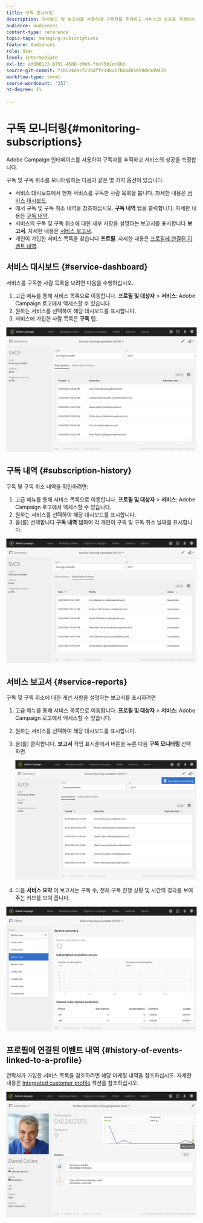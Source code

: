 ```yaml
---
title: 구독 모니터링
description: 대시보드 및 보고서를 사용하여 구독자를 추적하고 서비스의 성공을 측정하는 방법을 알아봅니다.
audience: audiences
content-type: reference
topic-tags: managing-subscriptions
feature: Audiences
role: User
level: Intermediate
exl-id: ad380122-6791-4580-b0eb-fce75b1ec863
source-git-commit: fcb5c4a92f23bdffd1082b7b044b5859dead9d70
workflow-type: tm+mt
source-wordcount: '357'
ht-degree: 1%

---
```


# 구독 모니터링{#monitoring-subscriptions}

Adobe Campaign 인터페이스를 사용하여 구독자를 추적하고 서비스의 성공을 측정합니다.

구독 및 구독 취소를 모니터링하는 다음과 같은 몇 가지 옵션이 있습니다.

* 서비스 대시보드에서 현재 서비스를 구독한 사람 목록을 봅니다. 자세한 내용은 [서비스 대시보드](#service-dashboard).
* 에서 구독 및 구독 취소 내역을 참조하십시오. **구독 내역** 탭을 클릭합니다. 자세한 내용은 [구독 내역](#subscription-history).
* 서비스의 구독 및 구독 취소에 대한 세부 사항을 설명하는 보고서를 표시합니다 **보고서**. 자세한 내용은 [서비스 보고서](#service-reports).
* 개인이 가입한 서비스 목록을 찾습니다 **프로필**. 자세한 내용은 [프로필에 연결된 이벤트 내역](#history-of-events-linked-to-a-profile).

## 서비스 대시보드 {#service-dashboard}

서비스를 구독한 사람 목록을 보려면 다음을 수행하십시오.

1. 고급 메뉴를 통해 서비스 목록으로 이동합니다. **프로필 및 대상자** > **서비스**: Adobe Campaign 로고에서 액세스할 수 있습니다.
1. 원하는 서비스를 선택하여 해당 대시보드를 표시합니다.
1. 서비스에 가입한 사람 목록은 **구독** 탭.

![](assets/lp_monitoring_subscriptions_1.png)

## 구독 내역 {#subscription-history}

구독 및 구독 취소 내역을 확인하려면:

1. 고급 메뉴를 통해 서비스 목록으로 이동합니다. **프로필 및 대상자** > **서비스**: Adobe Campaign 로고에서 액세스할 수 있습니다.
1. 원하는 서비스를 선택하여 해당 대시보드를 표시합니다.
1. 을(를) 선택합니다 **구독 내역** 탭하여 각 개인이 구독 및 구독 취소 날짜를 표시합니다.

![](assets/lp_monitoring_subscriptions_2.png)

## 서비스 보고서 {#service-reports}

구독 및 구독 취소에 대한 개선 사항을 설명하는 보고서를 표시하려면

1. 고급 메뉴를 통해 서비스 목록으로 이동합니다. **프로필 및 대상자** > **서비스**: Adobe Campaign 로고에서 액세스할 수 있습니다.
1. 원하는 서비스를 선택하여 해당 대시보드를 표시합니다.
1. 을(를) 클릭합니다. **보고서** 작업 표시줄에서 버튼을 누른 다음 **구독 모니터링** 선택 화면.

   ![](assets/lp_monitoring_subscriptions_3.png)

1. 다음 **서비스 요약** 이 보고서는 구독 수, 전체 구독 진행 상황 및 시간의 경과를 보여주는 커브를 보여 줍니다.

![](assets/lp_monitoring_subscriptions_4.png)

## 프로필에 연결된 이벤트 내역 {#history-of-events-linked-to-a-profile}

연락처가 가입한 서비스 목록을 참조하려면 해당 마케팅 내역을 참조하십시오. 자세한 내용은 [Integrated customer profile](../../audiences/using/integrated-customer-profile.md) 섹션을 참조하십시오.

![](assets/lp_monitoring_subscriptions_5.png)
